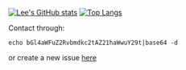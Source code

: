 [![Lee's GitHub stats](https://github-readme-stats.vercel.app/api?username=RyoLee&line_height=24&show_icons=true)](https://github.com/anuraghazra/github-readme-stats)
[![Top Langs](https://github-readme-stats.vercel.app/api/top-langs/?username=RyoLee&layout=compact&langs_count=8)](https://github.com/anuraghazra/github-readme-stats)

<!-- ### Finding a new job(based in Chengdu) 🤔-->
Contact through:
```
echo bGl4aWFuZ2Rvbmdkc2tAZ21haWwuY29t|base64 -d
```
or create a new issue [here](https://github.com/RyoLee/RyoLee/issues/new)
<!--
**RyoLee/RyoLee** is a ✨ _special_ ✨ repository because its `README.md` (this file) appears on your GitHub profile.

Here are some ideas to get you started:

- 🔭 I’m currently working on ...
- 🌱 I’m currently learning ...
- 👯 I’m looking to collaborate on ...
- 🤔 I’m looking for help with ...
- 💬 Ask me about ...
- 📫 How to reach me: ...
- 😄 Pronouns: ...
- ⚡ Fun fact: ...
-->
